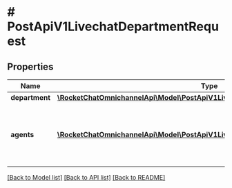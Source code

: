 # # PostApiV1LivechatDepartmentRequest

## Properties

Name | Type | Description | Notes
------------ | ------------- | ------------- | -------------
**department** | [**\RocketChatOmnichannelApi\Model\PostApiV1LivechatDepartmentRequestDepartment**](PostApiV1LivechatDepartmentRequestDepartment.md) |  |
**agents** | [**\RocketChatOmnichannelApi\Model\PostApiV1LivechatDepartmentRequestAgentsInner[]**](PostApiV1LivechatDepartmentRequestAgentsInner.md) | The object with the agent details that you want to add to the department. | [optional]

[[Back to Model list]](../../README.md#models) [[Back to API list]](../../README.md#endpoints) [[Back to README]](../../README.md)
